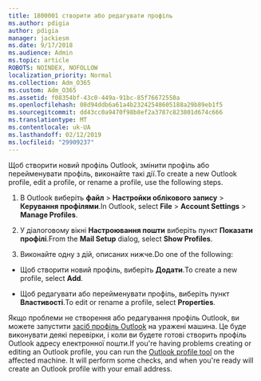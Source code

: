 ```yaml
---
title: 1800001 створити або редагувати профіль
ms.author: pdigia
author: pdigia
manager: jackiesm
ms.date: 9/17/2018
ms.audience: Admin
ms.topic: article
ROBOTS: NOINDEX, NOFOLLOW
localization_priority: Normal
ms.collection: Adm_O365
ms.custom: Adm_O365
ms.assetid: f08354bf-43c0-449a-91bc-85f76672550a
ms.openlocfilehash: 08d94ddb6a61a4b23242548605188a29b89eb1f5
ms.sourcegitcommit: dd43cc0a9470f98b8ef2a3787c823801d674c666
ms.translationtype: MT
ms.contentlocale: uk-UA
ms.lasthandoff: 02/12/2019
ms.locfileid: "29909237"
---
```

<span data-ttu-id="b274b-102">Щоб створити новий профіль Outlook, змінити профіль або перейменувати профіль, виконайте такі дії.</span><span class="sxs-lookup"><span data-stu-id="b274b-102">To create a new Outlook profile, edit a profile, or rename a profile, use the following steps.</span></span>
  
1. <span data-ttu-id="b274b-103">В Outlook виберіть **файл** \> **Настройки облікового запису** \> **Керування профілями**.</span><span class="sxs-lookup"><span data-stu-id="b274b-103">In Outlook, select **File** \> **Account Settings** \> **Manage Profiles**.</span></span>
    
2. <span data-ttu-id="b274b-104">У діалоговому вікні **Настроювання пошти** виберіть пункт **Показати профілі**.</span><span class="sxs-lookup"><span data-stu-id="b274b-104">From the **Mail Setup** dialog, select **Show Profiles**.</span></span>
    
3. <span data-ttu-id="b274b-105">Виконайте одну з дій, описаних нижче.</span><span class="sxs-lookup"><span data-stu-id="b274b-105">Do one of the following:</span></span>
    
  - <span data-ttu-id="b274b-106">Щоб створити новий профіль, виберіть **Додати**.</span><span class="sxs-lookup"><span data-stu-id="b274b-106">To create a new profile, select **Add**.</span></span>
    
  - <span data-ttu-id="b274b-107">Щоб редагувати або перейменувати профіль, виберіть пункт **Властивості**.</span><span class="sxs-lookup"><span data-stu-id="b274b-107">To edit or rename a profile, select **Properties**.</span></span>
    
<span data-ttu-id="b274b-p101">Якщо проблеми не створення або редагування профіль Outlook, ви можете запустити [засіб профіль Outlook](https://aka.ms/SaRA-OutlookSetupProfile) на уражені машина. Це буде виконувати деякі перевірки, і коли ви будете готові створить профіль Outlook адресу електронної пошти.</span><span class="sxs-lookup"><span data-stu-id="b274b-p101">If you're having problems creating or editing an Outlook profile, you can run the [Outlook profile tool](https://aka.ms/SaRA-OutlookSetupProfile) on the affected machine. It will perform some checks, and when you're ready will create an Outlook profile with your email address.</span></span> 
  

